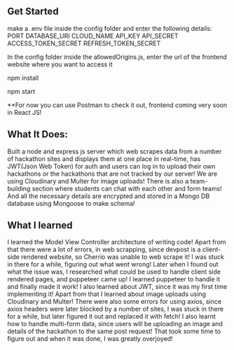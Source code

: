 ## Get Started 
make a .env file inside the config folder
    and enter the following details:
        PORT
        DATABASE_URI
        CLOUD_NAME
        API_KEY
        API_SECRET
        ACCESS_TOKEN_SECRET
        REFRESH_TOKEN_SECRET

In the config folder inside the allowedOrigins.js, enter the url of the frontend website where you want to access it

npm install

npm start

**For now you can use Postman to check it out, frontend coming very soon in React JS!

## What It Does: 
Built a node and express js server which web scrapes data from a number of hackathon sites and displays them at one place in real-time, has JWT(Json Web Token) for auth and users can log in to upload their
own hackathons or the hackathons that are not tracked by our server! We are using Cloudinary and Multer for image uploads! There is also a team-building section where
students can chat with each other and form teams! And all the necessary details are encrypted and stored in a Mongo DB database using Mongoose to make schema!

## What I learned
I learned the Model View Controller architecture of writing code! Apart from that there were a lot of errors, in web scrapping, since devpost is a client-side rendered website, so Cherrio was unable to web scrape it! I was stuck in there for a while, figuring out what went wrong! Later when I found out what the issue was, I researched what could be used to handle client side rendered pages, and puppeteer came up! I learned puppeteer to handle it and finally made it work! I also learned about JWT, since it was my first time implementing it! Apart from that I learned about image uploads using Cloudinary and Multer! There were also some errors for using axios, since axios headers were later blocked by a number of sites, I was stuck in there for a while, but later figured it out and replaced it with fetch! I also learnt how to handle multi-form data, since users will be uploading an image and details of the hackathon to the same post request! That took some time to figure out and when it was done, I was greatly overjoyed! 
